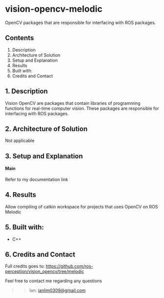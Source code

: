 # vision-opencv-melodic
OpenCV packages that are responsible for interfacing with ROS packages.

## Contents
1. Description
2. Architecture of Solution
2. Setup and Explanation
3. Results
4. Built with:
5. Credits and Contact

## 1. Description
Vision OpenCV are packages that contain libraries of programming functions for real-time computer vision. These packages are responsible for interfacing with ROS packages.

## 2. Architecture of Solution
Not applicable

## 3. Setup and Explanation
#### Main
Refer to my documentation link  

## 4. Results
Allow compiling of catkin workspace for projects that uses OpenCV on ROS Melodic

## 5. Built with:
- C++

## 6. Credits and Contact
Full credits goes to: https://github.com/ros-perception/vision_opencv/tree/melodic

Feel free to contact me regarding any questions

>>Ian: ianlim0309@gmail.com
